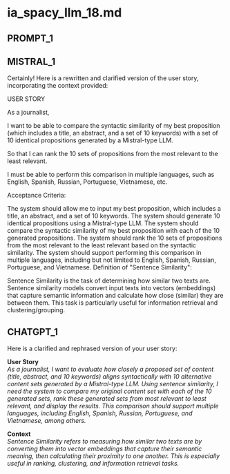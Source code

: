 # ia_spacy_llm_18.md

## PROMPT_1



## MISTRAL_1
Certainly! Here is a rewritten and clarified version of the user story, incorporating the context provided:

USER STORY

As a journalist,

I want to be able to compare the syntactic similarity of my best proposition (which includes a title, an abstract, and a set of 10 keywords) with a set of 10 identical propositions generated by a Mistral-type LLM.

So that I can rank the 10 sets of propositions from the most relevant to the least relevant.

I must be able to perform this comparison in multiple languages, such as English, Spanish, Russian, Portuguese, Vietnamese, etc.

Acceptance Criteria:

The system should allow me to input my best proposition, which includes a title, an abstract, and a set of 10 keywords.
The system should generate 10 identical propositions using a Mistral-type LLM.
The system should compare the syntactic similarity of my best proposition with each of the 10 generated propositions.
The system should rank the 10 sets of propositions from the most relevant to the least relevant based on the syntactic similarity.
The system should support performing this comparison in multiple languages, including but not limited to English, Spanish, Russian, Portuguese, and Vietnamese.
Definition of "Sentence Similarity":

Sentence Similarity is the task of determining how similar two texts are. Sentence similarity models convert input texts into vectors (embeddings) that capture semantic information and calculate how close (similar) they are between them. This task is particularly useful for information retrieval and clustering/grouping.




## CHATGPT_1
Here is a clarified and rephrased version of your user story:

**User Story**  
*As a journalist, I want to evaluate how closely a proposed set of content (title, abstract, and 10 keywords) aligns syntactically with 10 alternative content sets generated by a Mistral-type LLM. Using sentence similarity, I need the system to compare my original content set with each of the 10 generated sets, rank these generated sets from most relevant to least relevant, and display the results. This comparison should support multiple languages, including English, Spanish, Russian, Portuguese, and Vietnamese, among others.*

**Context**  
*Sentence Similarity refers to measuring how similar two texts are by converting them into vector embeddings that capture their semantic meaning, then calculating their proximity to one another. This is especially useful in ranking, clustering, and information retrieval tasks.*
